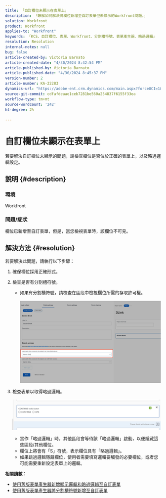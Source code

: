 ```yaml
---
title: 「自訂欄位未顯示在表單上」
description: 「瞭解如何解決將欄位新增至自訂表單但未顯示的Workfront問題。」
solution: Workfront
product: Workfront
applies-to: "Workfront"
keywords: 「KCS、自訂欄位、表單、Workfront、分割槽符號、表單產生器、略過邏輯」
resolution: Resolution
internal-notes: null
bug: false
article-created-by: Victoria Barnato
article-created-date: "4/30/2024 8:42:54 PM"
article-published-by: Victoria Barnato
article-published-date: "4/30/2024 8:45:37 PM"
version-number: 2
article-number: KA-22283
dynamics-url: "https://adobe-ent.crm.dynamics.com/main.aspx?forceUCI=1&pagetype=entityrecord&etn=knowledgearticle&id=bbd17c36-3207-ef11-9f8a-6045bd0a08d9"
source-git-commit: cdfafdeaae1ceb7281be560a254837f6155f33ea
workflow-type: tm+mt
source-wordcount: '242'
ht-degree: 2%

---
```


# 自訂欄位未顯示在表單上


若要解決自訂欄位未顯示的問題，請檢查欄位是否位於正確的表單上，以及略過邏輯設定。

## 說明 {#description}


### <b>環境</b>

Workfront

### <b>問題/症狀</b>

欄位已新增至自訂表單，但是，當您檢視表單時，該欄位不可見。


## 解決方法 {#resolution}


若要解決此問題，請執行以下步驟：

1. 確保欄位採用正確形式。
2. 檢查是否有分割槽符號。

   - 如果有分割槽符號，請檢查在區段中檢視欄位所需的存取許可權。                     ![](assets/f585c275-ad15-ee11-8f6e-6045bd006793.png)
3. 檢查表單以取得略過邏輯。                                                                                                                                               ![](assets/6067dbce-ad15-ee11-8f6e-6045bd006793.png)
   - 實作「略過邏輯」時，其他區段會等待該「略過邏輯」啟動，以便隱藏這些區段/其他欄位。
   - 欄位上將會有「S」符號，表示欄位具有「略過邏輯」。
   - 如果跳過邏輯隱藏欄位，使用者需要填寫邏輯要觸發的必要欄位，或者您可能需要重新設定表單上的邏輯。


<b>相關讀數：</b>

- [使用舊版表單產生器新增顯示邏輯和略過邏輯至自訂表單](https://experienceleague.adobe.com/docs/workfront/using/administration-and-setup/customize/custom-forms/custom-form-builder/use-the-custom-form-builder/display-or-skip-logic-custom-form.html)
- [使用舊版表單產生器將分割槽符號新增至自訂表單](https://experienceleague.adobe.com/docs/workfront/using/administration-and-setup/customize/custom-forms/custom-form-builder/use-the-custom-form-builder/add-a-section-break-to-a-custom-form.htm)




